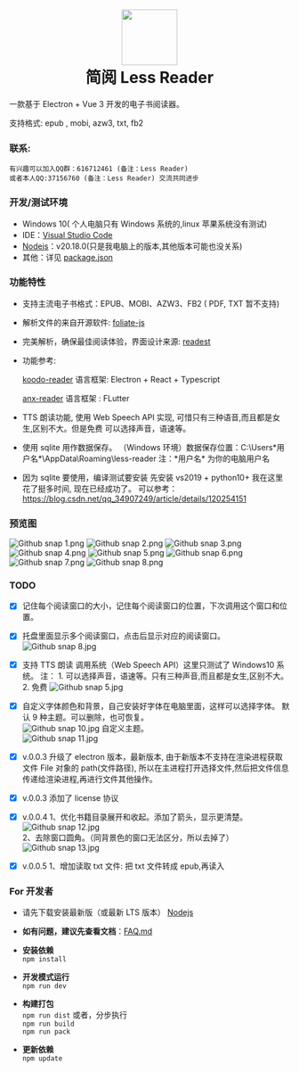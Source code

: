 # <div align='center'><img src="https://github.com/laowus/Less-Reader/blob/main/public/icon.png" width="100" height="100"><br/>简阅 Less Reader</div>

一款基于 Electron + Vue 3 开发的电子书阅读器。

支持格式: epub , mobi, azw3, txt, fb2

### 联系:

    有兴趣可以加入QQ群：616712461 (备注：Less Reader)
    或者本人QQ:37156760 (备注：Less Reader) 交流共同进步

### 开发/测试环境

-   Windows 10( 个人电脑只有 Windows 系统的,linux 苹果系统没有测试)
-   IDE：[Visual Studio Code](https://code.visualstudio.com/)
-   [Nodejs](https://nodejs.org/)：v20.18.0(只是我电脑上的版本,其他版本可能也没关系)
-   其他：详见 [package.json](package.json)

### 功能特性

-   支持主流电子书格式：EPUB、MOBI、AZW3、FB2 ( PDF, TXT 暂不支持)
-   解析文件的来自开源软件: [foliate-js](https://github.com/foliate/foliate-js)
-   完美解析，确保最佳阅读体验，界面设计来源: [readest](https://github.com/readest/readest)
-   功能参考:

    [koodo-reader](https://github.com/koodo-reader/koodo-reader)
    语言框架: Electron + React + Typescript

    [anx-reader](https://github.com/Anxcye/anx-reader)
    语言框架 : FLutter

-   TTS 朗读功能, 使用 Web Speech API 实现, 可惜只有三种语音,而且都是女生,区别不大。但是免费
    可以选择声音，语速等。
-   使用 sqlite 用作数据保存。
    （Windows 环境）数据保存位置：C:\Users\*用户名*\AppData\Roaming\less-reader
    注：*用户名\* 为你的电脑用户名
-   因为 sqlite 要使用，编译测试要安装 先安装 vs2019 + python10+
    我在这里花了挺多时间, 现在已经成功了。
    可以参考：https://blog.csdn.net/qq_34907249/article/details/120254151

### 预览图

![Github snap 1.png](https://github.com/laowus/Less-Reader/blob/main/snapshot/1.png)
![Github snap 2.png](https://github.com/laowus/Less-Reader/blob/main/snapshot/2.png)
![Github snap 3.png](https://github.com/laowus/Less-Reader/blob/main/snapshot/3.png)
![Github snap 4.png](https://github.com/laowus/Less-Reader/blob/main/snapshot/4.png)
![Github snap 5.png](https://github.com/laowus/Less-Reader/blob/main/snapshot/5.png)
![Github snap 6.png](https://github.com/laowus/Less-Reader/blob/main/snapshot/6.png)
![Github snap 7.png](https://github.com/laowus/Less-Reader/blob/main/snapshot/7.png)
![Github snap 8.png](https://github.com/laowus/Less-Reader/blob/main/snapshot/8.png)

### TODO

-   [x] 记住每个阅读窗口的大小，记住每个阅读窗口的位置，下次调用这个窗口和位置。
-   [x] 托盘里面显示多个阅读窗口，点击后显示对应的阅读窗口。
        ![Github snap 8.jpg](https://github.com/laowus/Less-Reader/blob/main/snapshot/8.jpg)
-   [x] 支持 TTS 朗读 调用系统（Web Speech API）这里只测试了 Windows10 系统。
        注： 1. 可以选择声音，语速等。只有三种声音,而且都是女生,区别不大。 <br>2. 免费
        ![Github snap 5.jpg](https://github.com/laowus/Less-Reader/blob/main/snapshot/9.jpg)
-   [x] 自定义字体颜色和背景，自己安装好字体在电脑里面，这样可以选择字体。
        默认 9 种主题。可以删除，也可恢复。<br>
        ![Github snap 10.jpg](https://github.com/laowus/Less-Reader/blob/main/snapshot/10.jpg)
        自定义主题。<br>
        ![Github snap 11.jpg](https://github.com/laowus/Less-Reader/blob/main/snapshot/11.jpg)

-   [x] v.0.0.3 升级了 electron 版本，最新版本, 由于新版本不支持在渲染进程获取文件 File 对象的 path(文件路径),
        所以在主进程打开选择文件,然后把文件信息传递给渲染进程,再进行文件其他操作。
-   [x] v.0.0.3 添加了 license 协议
-   [x] v.0.0.4
        1、优化书籍目录展开和收起。添加了箭头，显示更清楚。<br>
        ![Github snap 12.jpg](https://github.com/laowus/Less-Reader/blob/main/snapshot/12.jpg)<br>
        2、去除窗口圆角。（同背景色的窗口无法区分，所以去掉了）<br>
        ![Github snap 13.jpg](https://github.com/laowus/Less-Reader/blob/main/snapshot/13.jpg)
-   [x] v.0.0.5
        1、增加读取 txt 文件: 把 txt 文件转成 epub,再读入<br>

### For 开发者

-   请先下载安装最新版（或最新 LTS 版本） [Nodejs](https://nodejs.org/)

-   <b>如有问题，建议先查看文档</b>：[FAQ.md](FAQ.md)
-   <b>安装依赖</b>  
    `npm install`
-   <b>开发模式运行</b>  
    `npm run dev`
-   <b>构建打包</b>  
    `npm run dist`
    或者，分步执行  
    `npm run build`  
    `npm run pack`
-   <b>更新依赖</b>  
    `npm update`
